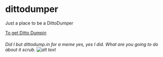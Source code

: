 # dittodumper
Just a place to be a DittoDumper

[To get Ditto Dumpin](https://dittodump.in/)

###### Did I but dittodump.in for a meme yes, yes I did. What are you going to do about it scrub. ![alt text](https://cdn.frankerfacez.com/emoticon/457124/1)